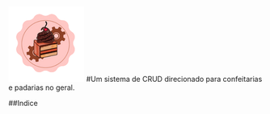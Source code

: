 ![](src/IMAGES/Logo.png)
#Um sistema de CRUD direcionado para confeitarias e padarias no geral.

##Indice
